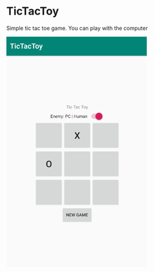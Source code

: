 # TicTacToy
Simple tic tac toe game. You can play with the computer


![alt text](https://raw.githubusercontent.com/DmK78/TicTacToy/master/app/src/main/res/drawable/scr.PNG)
